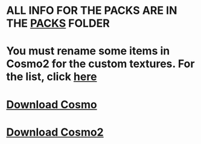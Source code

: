 # ALL INFO FOR THE PACKS ARE IN THE [PACKS](https://github.com/Thing34872/minecraft-texture-pack/tree/main/packs#readme) FOLDER
# You must rename some items in Cosmo2 for the custom textures. For the list, click [here](https://github.com/Thing34872/minecraft-texture-pack/blob/main/packs/renamedItems.md)
<h1 style="align: center;"><a href="https://github.com/Thing34872/minecraft-texture-pack/raw/main/packs/Artemis.zip">Download Cosmo</a></h1>
<h1 style="align: center;"><a href="https://github.com/Thing34872/minecraft-texture-pack/raw/main/packs/artemisname.zip">Download Cosmo2</a></h1> 
